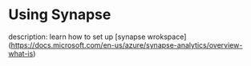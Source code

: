 # Using Synapse

description: learn how to set up [synapse wrokspace] (https://docs.microsoft.com/en-us/azure/synapse-analytics/overview-what-is)
